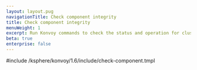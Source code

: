 ```yaml
---
layout: layout.pug
navigationTitle: Check component integrity
title: Check component integrity
menuWeight: 1
excerpt: Run Konvoy commands to check the status and operation for cluster components
beta: true
enterprise: false
---
```


<!-- markdownlint-disable MD004 MD007 MD025 MD030 MD018-->

#include /ksphere/konvoy/1.6/include/check-component.tmpl
